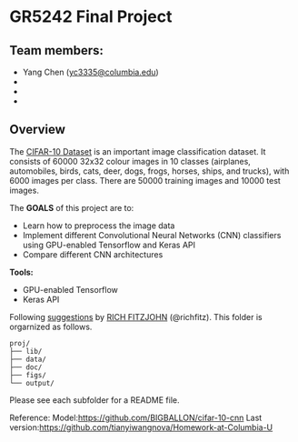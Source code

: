 # GR5242 Final Project <br>

## Team members:
- Yang Chen (yc3335@columbia.edu)
- 
- 
-

## Overview
The [CIFAR-10 Dataset](https://www.cs.toronto.edu/~kriz/cifar.html) is an important image classification dataset. It consists of 60000 32x32 colour images in 10 classes (airplanes, automobiles, birds, cats, deer, dogs, frogs, horses, ships, and trucks), with 6000 images per class. There are 50000 training images and 10000 test images.<br>

The **GOALS** of this project are to:
- Learn how to preprocess the image data
- Implement different Convolutional Neural Networks (CNN) classifiers using GPU-enabled Tensorflow and Keras API
- Compare different CNN architectures

**Tools:**
- GPU-enabled Tensorflow
- Keras API

Following [suggestions](http://nicercode.github.io/blog/2013-04-05-projects/) by [RICH FITZJOHN](http://nicercode.github.io/about/#Team) (@richfitz). This folder is orgarnized as follows.

```
proj/
├── lib/
├── data/
├── doc/
├── figs/
└── output/
```

Please see each subfolder for a README file.


Reference: Model:https://github.com/BIGBALLON/cifar-10-cnn
           Last version:https://github.com/tianyiwangnova/Homework-at-Columbia-U
